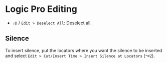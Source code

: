 # Logic Pro Editing

- `⇧D` / `Edit > Deselect All`: Deselect all.

## Silence

To insert silence, put the locators where you want the silence to be inserted and select `Edit > Cut/Insert Time > Insert Silence at Locators` (`⌃⌘Z`).